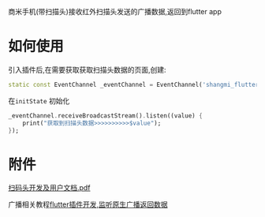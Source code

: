 
商米手机(带扫描头)接收红外扫描头发送的广播数据,返回到flutter app

# 如何使用

引入插件后,在需要获取获取扫描头数据的页面,创建:
```dart
static const EventChannel _eventChannel = EventChannel('shangmi_flutter');
```

在`initState` 初始化

```dart
_eventChannel.receiveBroadcastStream().listen((value) {
    print("获取到扫描头数据>>>>>>>>>>$value");
}); 
```

# 附件
[扫码头开发及用户文档.pdf](http://sunmi-ota.oss-cn-hangzhou.aliyuncs.com/DOC/resource/re_cn/%E6%89%AB%E7%A0%81%E5%A4%B4/%E6%89%AB%E7%A0%81%E5%A4%B4%E5%BC%80%E5%8F%91%E5%8F%8A%E7%94%A8%E6%88%B7%E6%96%87%E6%A1%A3.pdf)

广播相关教程[flutter插件开发,监听原生广播返回数据](https://www.jianshu.com/p/46c55eb9ad12)
